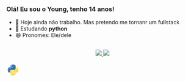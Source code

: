 ### Olá! Eu sou o Young, tenho 14 anos!
- 🔭 Hoje ainda não trabalho. Mas pretendo me tornanr um fullstack
- 🌱 Estudando **python**
- 😄 Pronomes: Ele/dele
##
<div align="center">
  <a href="https://github.com/DennerFernandes">
  <img height="170em" src="https://github-readme-stats.vercel.app/api?username=Young&show_icons=true&theme=dark&include_all_commits=true&count_private=true"/>
  <img height="170em" src="https://github-readme-stats.vercel.app/api/top-langs/?username=DennerFernandes&layout=compact&langs_count=7&theme=dark"/>
</div>
  
  
 <div style="display: inline_block"><br>
  <img align="center" alt="Denner-Python" height="35" width="35" src="https://raw.githubusercontent.com/devicons/devicon/master/icons/python/python-original.svg">
  </div>
  
  ##

